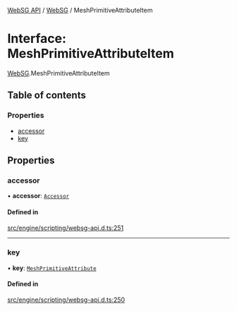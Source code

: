 [WebSG API](../README.md) / [WebSG](../modules/WebSG.md) / MeshPrimitiveAttributeItem

# Interface: MeshPrimitiveAttributeItem

[WebSG](../modules/WebSG.md).MeshPrimitiveAttributeItem

## Table of contents

### Properties

- [accessor](WebSG.MeshPrimitiveAttributeItem.md#accessor)
- [key](WebSG.MeshPrimitiveAttributeItem.md#key)

## Properties

### accessor

• **accessor**: [`Accessor`](../classes/WebSG.Accessor.md)

#### Defined in

[src/engine/scripting/websg-api.d.ts:251](https://github.com/thirdroom/thirdroom/blob/fe402010/src/engine/scripting/websg-api.d.ts#L251)

___

### key

• **key**: [`MeshPrimitiveAttribute`](../enums/WebSG.MeshPrimitiveAttribute.md)

#### Defined in

[src/engine/scripting/websg-api.d.ts:250](https://github.com/thirdroom/thirdroom/blob/fe402010/src/engine/scripting/websg-api.d.ts#L250)
